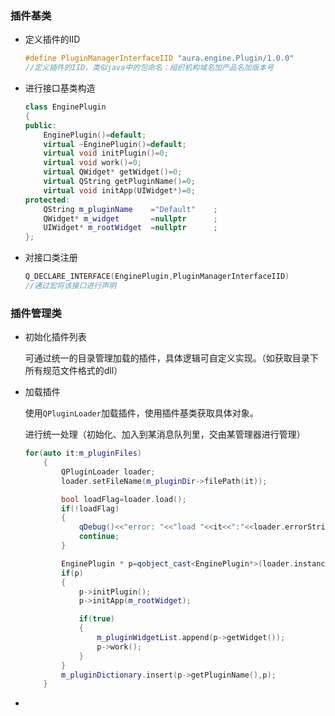 ### 插件基类

* 定义插件的IID

    ```cpp
    #define PluginManagerInterfaceIID "aura.engine.Plugin/1.0.0"
    //定义插件的IID，类似java中的包命名：组织机构域名加产品名加版本号
    ```

* 进行接口基类构造

    ```cpp
    class EnginePlugin
    {
    public:
        EnginePlugin()=default;
        virtual ~EnginePlugin()=default;
        virtual void initPlugin()=0;
        virtual void work()=0;
        virtual QWidget* getWidget()=0;
        virtual QString getPluginName()=0;
        virtual void initApp(UIWidget*)=0;
    protected:
        QString m_pluginName    ="Default"    ;
        QWidget* m_widget       =nullptr      ;
        UIWidget* m_rootWidget  =nullptr      ;
    };
    ```

* 对接口类注册

    ```cpp
    Q_DECLARE_INTERFACE(EnginePlugin,PluginManagerInterfaceIID)
    //通过宏将该接口进行声明
    ```

    

### 插件管理类

* 初始化插件列表

    可通过统一的目录管理加载的插件，具体逻辑可自定义实现。（如获取目录下所有规范文件格式的dll）

* 加载插件

    使用`QPluginLoader`加载插件，使用插件基类获取具体对象。

    进行统一处理（初始化、加入到某消息队列里，交由某管理器进行管理）

    ```cpp
    for(auto it:m_pluginFiles)
        {
            QPluginLoader loader;
            loader.setFileName(m_pluginDir->filePath(it));
    
            bool loadFlag=loader.load();
            if(!loadFlag)
            {
                qDebug()<<"error: "<<"load "<<it<<":"<<loader.errorString();
                continue;
            }
    
            EnginePlugin * p=qobject_cast<EnginePlugin*>(loader.instance());
            if(p)
            {
                p->initPlugin();
                p->initApp(m_rootWidget);
    
                if(true)
                {
                    m_pluginWidgetList.append(p->getWidget());
                    p->work();
                }
            }
            m_pluginDictionary.insert(p->getPluginName(),p);
        }
    ```

    

* 

